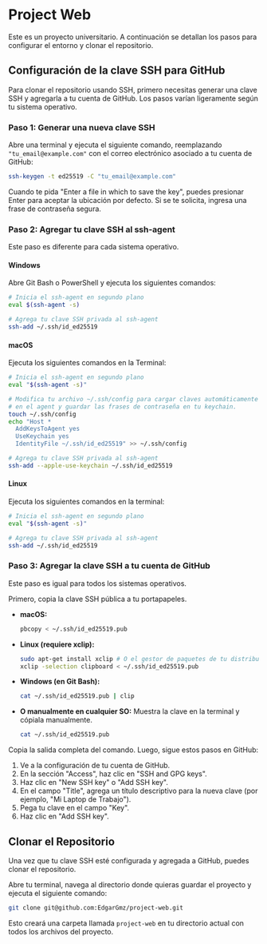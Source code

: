 # Project Web

Este es un proyecto universitario. A continuación se detallan los pasos para configurar el entorno y clonar el repositorio.

## Configuración de la clave SSH para GitHub

Para clonar el repositorio usando SSH, primero necesitas generar una clave SSH y agregarla a tu cuenta de GitHub. Los pasos varían ligeramente según tu sistema operativo.

### Paso 1: Generar una nueva clave SSH

Abre una terminal y ejecuta el siguiente comando, reemplazando `"tu_email@example.com"` con el correo electrónico asociado a tu cuenta de GitHub:

```bash
ssh-keygen -t ed25519 -C "tu_email@example.com"
```

Cuando te pida "Enter a file in which to save the key", puedes presionar Enter para aceptar la ubicación por defecto. Si se te solicita, ingresa una frase de contraseña segura.

### Paso 2: Agregar tu clave SSH al ssh-agent

Este paso es diferente para cada sistema operativo.

#### Windows

Abre Git Bash o PowerShell y ejecuta los siguientes comandos:

```bash
# Inicia el ssh-agent en segundo plano
eval $(ssh-agent -s)

# Agrega tu clave SSH privada al ssh-agent
ssh-add ~/.ssh/id_ed25519
```

#### macOS

Ejecuta los siguientes comandos en la Terminal:

```bash
# Inicia el ssh-agent en segundo plano
eval "$(ssh-agent -s)"

# Modifica tu archivo ~/.ssh/config para cargar claves automáticamente
# en el agent y guardar las frases de contraseña en tu keychain.
touch ~/.ssh/config
echo "Host *
  AddKeysToAgent yes
  UseKeychain yes
  IdentityFile ~/.ssh/id_ed25519" >> ~/.ssh/config

# Agrega tu clave SSH privada al ssh-agent
ssh-add --apple-use-keychain ~/.ssh/id_ed25519
```

#### Linux

Ejecuta los siguientes comandos en la terminal:

```bash
# Inicia el ssh-agent en segundo plano
eval "$(ssh-agent -s)"

# Agrega tu clave SSH privada al ssh-agent
ssh-add ~/.ssh/id_ed25519
```

### Paso 3: Agregar la clave SSH a tu cuenta de GitHub

Este paso es igual para todos los sistemas operativos.

Primero, copia la clave SSH pública a tu portapapeles.

-   **macOS:**
    ```bash
    pbcopy < ~/.ssh/id_ed25519.pub
    ```
-   **Linux (requiere xclip):**
    ```bash
    sudo apt-get install xclip # O el gestor de paquetes de tu distribución
    xclip -selection clipboard < ~/.ssh/id_ed25519.pub
    ```
-   **Windows (en Git Bash):**
    ```bash
    cat ~/.ssh/id_ed25519.pub | clip
    ```
-   **O manualmente en cualquier SO:** Muestra la clave en la terminal y cópiala manualmente.
    ```bash
    cat ~/.ssh/id_ed25519.pub
    ```

Copia la salida completa del comando. Luego, sigue estos pasos en GitHub:

1.  Ve a la configuración de tu cuenta de GitHub.
2.  En la sección "Access", haz clic en "SSH and GPG keys".
3.  Haz clic en "New SSH key" o "Add SSH key".
4.  En el campo "Title", agrega un título descriptivo para la nueva clave (por ejemplo, "Mi Laptop de Trabajo").
5.  Pega tu clave en el campo "Key".
6.  Haz clic en "Add SSH key".

## Clonar el Repositorio

Una vez que tu clave SSH esté configurada y agregada a GitHub, puedes clonar el repositorio.

Abre tu terminal, navega al directorio donde quieras guardar el proyecto y ejecuta el siguiente comando:

```bash
git clone git@github.com:EdgarGmz/project-web.git
```

Esto creará una carpeta llamada `project-web` en tu directorio actual con todos los archivos del proyecto.
